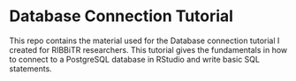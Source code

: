 # Database Connection Tutorial
This repo contains the material used for the Database connection tutorial I created for RIBBiTR researchers. This tutorial gives the fundamentals in how to connect to a PostgreSQL database in RStudio and write basic SQL statements. 
